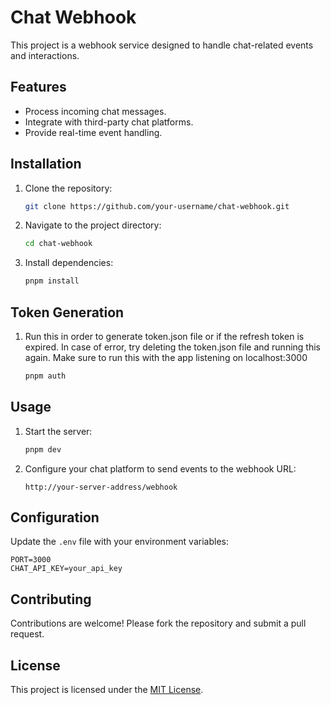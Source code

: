 # Chat Webhook

This project is a webhook service designed to handle chat-related events and interactions.

## Features

- Process incoming chat messages.
- Integrate with third-party chat platforms.
- Provide real-time event handling.

## Installation

1. Clone the repository:
    ```bash
    git clone https://github.com/your-username/chat-webhook.git
    ```
2. Navigate to the project directory:
    ```bash
    cd chat-webhook
    ```
3. Install dependencies:
    ```bash
    pnpm install
    ```

## Token Generation

1. Run this in order to generate token.json file or if the refresh token is expired. In case of error, try deleting the token.json file and running this again. Make sure to run this with the app listening on localhost:3000
    ```bash
    pnpm auth
    ```

## Usage

1. Start the server:
    ```bash
    pnpm dev
    ```
2. Configure your chat platform to send events to the webhook URL:
    ```
    http://your-server-address/webhook
    ```

## Configuration

Update the `.env` file with your environment variables:
```env
PORT=3000
CHAT_API_KEY=your_api_key
```

## Contributing

Contributions are welcome! Please fork the repository and submit a pull request.

## License

This project is licensed under the [MIT License](LICENSE).